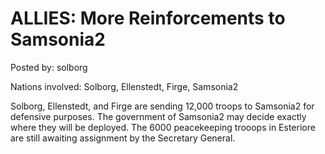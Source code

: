 # ALLIES: More Reinforcements to Samsonia2

Posted by: solborg

Nations involved: Solborg, Ellenstedt, Firge, Samsonia2

Solborg, Ellenstedt, and Firge are sending 12,000 troops to Samsonia2 for defensive purposes. The government of Samsonia2 may decide exactly where they will be deployed. The 6000 peacekeeping trooops in Esteriore are still awaiting assignment by the Secretary General.